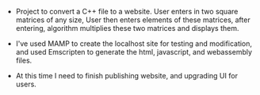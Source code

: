 * Project to convert a C++ file to a website.
  User enters in two square matrices of any size,
  User then enters elements of these matrices,
  after entering, algorithm multiplies these two matrices and displays them.

* I've used MAMP to create the localhost site for testing and modification,
  and used Emscripten to generate the html, javascript, and webassembly files.

* At this time I need to finish publishing website, and upgrading UI for users.
